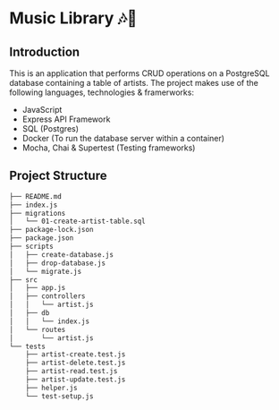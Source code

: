 # Music Library 🎶🎤
## Introduction

This is an application that performs CRUD operations on a PostgreSQL database containing
a table of artists. The project makes use of the following languages, technologies & framerworks:

- JavaScript
- Express API Framework
- SQL (Postgres)
- Docker (To run the database server within a container)
- Mocha, Chai & Supertest (Testing frameworks)

## Project Structure
```bash
├── README.md
├── index.js
├── migrations
│   └── 01-create-artist-table.sql
├── package-lock.json
├── package.json
├── scripts
│   ├── create-database.js
│   ├── drop-database.js
│   └── migrate.js
├── src
│   ├── app.js
│   ├── controllers
│   │   └── artist.js
│   ├── db
│   │   └── index.js
│   └── routes
│       └── artist.js
└── tests
    ├── artist-create.test.js
    ├── artist-delete.test.js
    ├── artist-read.test.js
    ├── artist-update.test.js
    ├── helper.js
    └── test-setup.js
```
